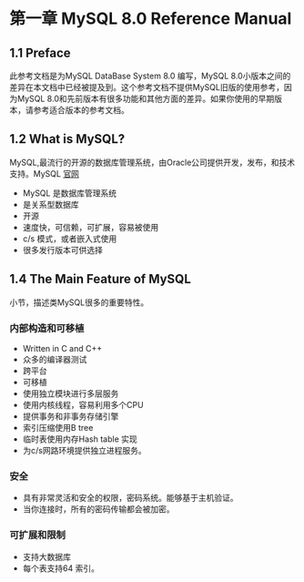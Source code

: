 # 第一章 MySQL 8.0 Reference Manual

## 1.1 Preface

此参考文档是为MySQL DataBase System 8.0 编写，MySQL 8.0小版本之间的差异在本文档中已经被提及到。这个参考文档不提供MySQL旧版的使用参考，因为MySQL 8.0和先前版本有很多功能和其他方面的差异。如果你使用的早期版本，请参考适合版本的参考文档。

## 1.2 What is MySQL?

MySQL,最流行的开源的数据库管理系统，由Oracle公司提供开发，发布，和技术支持。MySQL [官网](http://www.mysql.com/)

* MySQL 是数据库管理系统
* 是关系型数据库
* 开源
* 速度快，可信赖，可扩展，容易被使用
* c/s 模式，或者嵌入式使用
* 很多发行版本可供选择

## 1.4 The Main Feature of MySQL

小节，描述类MySQL很多的重要特性。

### 内部构造和可移植

* Written in C and C++
* 众多的编译器测试
* 跨平台
* 可移植
* 使用独立模块进行多层服务
* 使用内核线程，容易利用多个CPU
* 提供事务和非事务存储引擎
* 索引压缩使用B tree
* 临时表使用内存Hash table 实现
* 为c/s网路环境提供独立进程服务。

### 安全

* 具有非常灵活和安全的权限，密码系统。能够基于主机验证。
* 当你连接时，所有的密码传输都会被加密。
  
### 可扩展和限制

* 支持大数据库
* 每个表支持64 索引。
